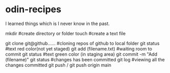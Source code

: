 # odin-recipes

I learned things which is I never know in the past.

mkdir #create directory or folder
touch #create a text file

git clone git@github...... #cloning repos of github to local folder
git status #text red color(not yet staged)
git add (filename.txt) #waiting room to commit
git status #text green color (in staging area)
git commit -m "Add (filename)"
git status #changes has been committed
git log #viewing all the changes committed
git push / git push origin main


